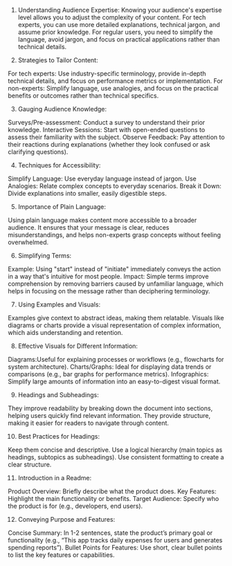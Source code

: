 1. Understanding Audience Expertise:
 Knowing your audience's expertise level allows you to adjust the complexity of your content. For tech experts, you can use more detailed explanations, technical jargon, and assume prior knowledge. For regular users, you need to simplify the language, avoid jargon, and focus on practical applications rather than technical details.

2. Strategies to Tailor Content:

For tech experts: Use industry-specific terminology, provide in-depth technical details, and focus on performance metrics or implementation.
For non-experts: Simplify language, use analogies, and focus on the practical benefits or outcomes rather than technical specifics.

3. Gauging Audience Knowledge:

Surveys/Pre-assessment: Conduct a survey to understand their prior knowledge.
Interactive Sessions: Start with open-ended questions to assess their familiarity with the subject.
Observe Feedback: Pay attention to their reactions during explanations (whether they look confused or ask clarifying questions).

4. Techniques for Accessibility:

Simplify Language: Use everyday language instead of jargon.
Use Analogies: Relate complex concepts to everyday scenarios.
Break it Down: Divide explanations into smaller, easily digestible steps.

5. Importance of Plain Language: 

Using plain language makes content more accessible to a broader audience. It ensures that your message is clear, reduces misunderstandings, and helps non-experts grasp concepts without feeling overwhelmed.

6. Simplifying Terms:

Example: Using "start" instead of "initiate" immediately conveys the action in a way that's intuitive for most people.
Impact: Simple terms improve comprehension by removing barriers caused by unfamiliar language, which helps in focusing on the message rather than deciphering terminology.

7. Using Examples and Visuals:

Examples give context to abstract ideas, making them relatable.
Visuals like diagrams or charts provide a visual representation of complex information, which aids understanding and retention.

8. Effective Visuals for Different Information:

Diagrams:Useful for explaining processes or workflows (e.g., flowcharts for system architecture).
Charts/Graphs: Ideal for displaying data trends or comparisons (e.g., bar graphs for performance metrics).
Infographics: Simplify large amounts of information into an easy-to-digest visual format.

9. Headings and Subheadings:

 They improve readability by breaking down the document into sections, helping users quickly find relevant information. They provide structure, making it easier for readers to navigate through content.

10. Best Practices for Headings:

Keep them concise and descriptive.
Use a logical hierarchy (main topics as headings, subtopics as subheadings).
Use consistent formatting to create a clear structure.

11. Introduction in a Readme:

Product Overview: Briefly describe what the product does.
Key Features: Highlight the main functionality or benefits.
Target Audience: Specify who the product is for (e.g., developers, end users).

12. Conveying Purpose and Features:

Concise Summary: In 1-2 sentences, state the product’s primary goal or functionality (e.g., “This app tracks daily expenses for users and generates spending reports”).
Bullet Points for Features: Use short, clear bullet points to list the key features or capabilities.